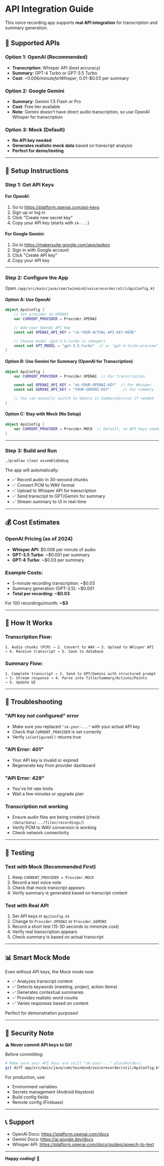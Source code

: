 # API Integration Guide

This voice recording app supports **real API integration** for transcription and summary generation.

## 🚀 Supported APIs

### Option 1: OpenAI (Recommended)
- **Transcription**: Whisper API (best accuracy)
- **Summary**: GPT-4 Turbo or GPT-3.5 Turbo
- **Cost**: ~$0.006/minute for Whisper, ~$0.01-$0.03 per summary

### Option 2: Google Gemini
- **Summary**: Gemini 1.5 Flash or Pro
- **Cost**: Free tier available
- **Note**: Gemini doesn't have direct audio transcription, so use OpenAI Whisper for transcription

### Option 3: Mock (Default)
- **No API key needed**
- **Generates realistic mock data** based on transcript analysis
- **Perfect for demo/testing**

---

## 📝 Setup Instructions

### Step 1: Get API Keys

#### For OpenAI:
1. Go to https://platform.openai.com/api-keys
2. Sign up or log in
3. Click "Create new secret key"
4. Copy your API key (starts with `sk-...`)

#### For Google Gemini:
1. Go to https://makersuite.google.com/app/apikey
2. Sign in with Google account
3. Click "Create API key"
4. Copy your API key

---

### Step 2: Configure the App

Open `/app/src/main/java/com/twinmind/voicerecorder/util/ApiConfig.kt`

#### Option A: Use OpenAI
```kotlin
object ApiConfig {
    // Set provider to OPENAI
    var CURRENT_PROVIDER = Provider.OPENAI

    // Add your OpenAI API key
    const val OPENAI_API_KEY = "sk-YOUR-ACTUAL-API-KEY-HERE"

    // Choose model (gpt-3.5-turbo is cheaper)
    const val GPT_MODEL = "gpt-3.5-turbo"  // or "gpt-4-turbo-preview"
}
```

#### Option B: Use Gemini for Summary (OpenAI for Transcription)
```kotlin
object ApiConfig {
    var CURRENT_PROVIDER = Provider.OPENAI  // For transcription

    const val OPENAI_API_KEY = "sk-YOUR-OPENAI-KEY"  // For Whisper
    const val GEMINI_API_KEY = "YOUR-GEMINI-KEY"      // For summary

    // You can manually switch to Gemini in SummaryService if needed
}
```

#### Option C: Stay with Mock (No Setup)
```kotlin
object ApiConfig {
    var CURRENT_PROVIDER = Provider.MOCK  // Default, no API keys needed
}
```

---

### Step 3: Build and Run

```bash
./gradlew clean assembleDebug
```

The app will automatically:
- ✅ Record audio in 30-second chunks
- ✅ Convert PCM to WAV format
- ✅ Upload to Whisper API for transcription
- ✅ Send transcript to GPT/Gemini for summary
- ✅ Stream summary to UI in real-time

---

## 💰 Cost Estimates

### OpenAI Pricing (as of 2024)
- **Whisper API**: $0.006 per minute of audio
- **GPT-3.5 Turbo**: ~$0.001 per summary
- **GPT-4 Turbo**: ~$0.03 per summary

### Example Costs:
- 5-minute recording transcription: ~$0.03
- Summary generation (GPT-3.5): ~$0.001
- **Total per recording: ~$0.03**

For 100 recordings/month: **~$3**

---

## 🔧 How It Works

### Transcription Flow:
```
1. Audio chunks (PCM) → 2. Convert to WAV → 3. Upload to Whisper API
→ 4. Receive transcript → 5. Save to database
```

### Summary Flow:
```
1. Complete transcript → 2. Send to GPT/Gemini with structured prompt
→ 3. Stream response → 4. Parse into Title/Summary/Actions/Points
→ 5. Update UI
```

---

## 🐛 Troubleshooting

### "API key not configured" error
- Make sure you replaced `"sk-your-..."` with your actual API key
- Check that `CURRENT_PROVIDER` is set correctly
- Verify `isConfigured()` returns true

### "API Error: 401"
- Your API key is invalid or expired
- Regenerate key from provider dashboard

### "API Error: 429"
- You've hit rate limits
- Wait a few minutes or upgrade plan

### Transcription not working
- Ensure audio files are being created (check `/data/data/.../files/recordings/`)
- Verify PCM to WAV conversion is working
- Check network connectivity

---

## 🎯 Testing

### Test with Mock (Recommended First)
1. Keep `CURRENT_PROVIDER = Provider.MOCK`
2. Record a test voice note
3. Check that mock transcript appears
4. Verify summary is generated based on transcript content

### Test with Real API
1. Set API keys in `ApiConfig.kt`
2. Change to `Provider.OPENAI` or `Provider.GEMINI`
3. Record a short test (15-30 seconds to minimize cost)
4. Verify real transcription appears
5. Check summary is based on actual transcript

---

## 📊 Smart Mock Mode

Even without API keys, the Mock mode now:
- ✅ Analyzes transcript content
- ✅ Detects keywords (meeting, project, action items)
- ✅ Generates contextual summaries
- ✅ Provides realistic word counts
- ✅ Varies responses based on content

Perfect for demonstration purposes!

---

## 🔐 Security Note

**⚠️ Never commit API keys to Git!**

Before committing:
```bash
# Make sure your API keys are still "sk-your-..." placeholders
git diff app/src/main/java/com/twinmind/voicerecorder/util/ApiConfig.kt
```

For production, use:
- Environment variables
- Secrets management (Android Keystore)
- Build config fields
- Remote config (Firebase)

---

## 📞 Support

- OpenAI Docs: https://platform.openai.com/docs
- Gemini Docs: https://ai.google.dev/docs
- Whisper API: https://platform.openai.com/docs/guides/speech-to-text

---

**Happy coding!** 🎉
